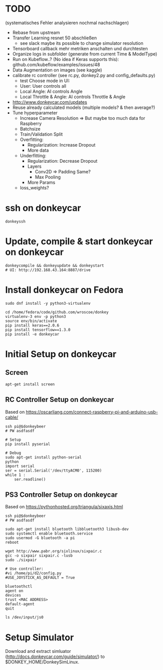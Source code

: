 # TODO
 
 (systematisches Fehler analysieren nochmal nachschlagen)
 
* Rebase from upstream
* Transfer Learning resnet 50 abschließen
    * see slack maybe its possible to change simulator resolution
* Tensorboard callback mehr metriken anschalten und durchtesten
* Organize logs in subfolder (generate from current Time & ModelType)
* Run on Kubeflow..? (No idea if Keras supports this): github.com/kubeflow/examples/issues/48
* Data Augmentation on images (see kaggle)
* calibrate rc controller (see rc.py, donkey2.py and config_defaults.py)
    * test Choose mode in UI:
    * User: User controls all
    * Local Angle: AI controls Angle
    * Local Throttle & Angle: AI controls Throttle & Angle
* http://www.donkeycar.com/updates
* Reuse already calculated models (multiple models? & then average?)
* Tune hyperparameter
    * Increase Camera Resolution => But maybe too much data for Raspberry
    * Batchsize 
    * Train/Validation Split
    * Overfitting:
        * Regularization: Increase Dropout
        * More data
    * Underfitting:
        * Regularization: Decrease Dropout
        * Layers
            * Conv2D => Padding Same?
            * Max Pooling    
        * More Params
    * loss_weights?    


# ssh on donkeycar

````
donkeyssh
````

# Update, compile & start donkeycar on donkeycar

````
donkeycompile && donkeyupdate && donkeystart
# UI: http://192.168.43.164:8887/drive
````

# Install donkeycar on Fedora

```
sudo dnf install -y python3-virtualenv

cd /home/fedora/code/github.com/wroscoe/donkey
virtualenv-3 env -p python3
source env/bin/activate
pip install keras==2.0.6
pip install tensorflow==1.3.0
pip install -e donkeycar
````

# Initial Setup on donkeycar


## Screen

````
apt-get install screen
````

## RC Controller Setup on donkeycar

Based on https://oscarliang.com/connect-raspberry-pi-and-arduino-usb-cable/

````
ssh pi@$donkeybeer
# PW asdfasdf

# Setup
pip install pyserial

# Debug
sudo apt-get install python-serial
python
import serial
ser = serial.Serial('/dev/ttyACM0', 115200)
while 1 :
    ser.readline()
````

## PS3 Controller Setup on donkeycar

Based on https://pythonhosted.org/triangula/sixaxis.html

````
ssh pi@$donkeybeer
# PW asdfasdf

sudo apt-get install bluetooth libbluetooth3 libusb-dev
sudo systemctl enable bluetooth.service
sudo usermod -G bluetooth -a pi
reboot

wget http://www.pabr.org/sixlinux/sixpair.c
gcc -o sixpair sixpair.c -lusb
sudo ./sixpair

# Use controller:
#vi /home/pi/d2/config.py 
#USE_JOYSTICK_AS_DEFAULT = True

bluetoothctl
agent on
devices
trust <MAC ADDRESS>
default-agent
quit

ls /dev/input/js0
````

# Setup Simulator

Download and extract simluator (http://docs.donkeycar.com/guide/simulator/) to $DONKEY_HOME/DonkeySimLinux.
